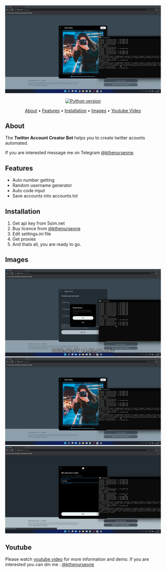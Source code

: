 <p align="center"><a href="https://youtu.be/JCKmnJp48DE" target="_blank"><img src="https://github.com/kthenurseone/twitter_account_creator/blob/main/2.png?raw=true"></a></p>

<p align="center">
    <a href="https://www.python.org/downloads/release/python-380/"><img src="https://img.shields.io/badge/python-3.8-blue.svg?style=plastic" alt="Python version"></a>
</p>

<p align="center">
  <a href="#about">About</a>
  •
  <a href="#features">Features</a>
  •
  <a href="#installation">Installation</a>
  •
  <a href="#images">Images</a>
  •
  <a href="#youtube">Youtube Video</a>
</p>

## About
The **Twitter Account Creator Bot** helps you to create twitter acounts automated.

If you are interested message me on Telegram [@kthenurseone](https://t.me/kthenurseone). 

## Features
- Auto number getting
- Random username generator
- Auto code input
- Save accounts into accounts.txt


## Installation
1) Get api key from 5sim.net
2) Buy licence from [@kthenurseone](https://t.me/kthenurseone)
3) Edit settings.ini file
4) Get proxies
5) And thats all, you are ready to go.


## Images
![Telegram Message Bot](https://github.com/kthenurseone/twitter_account_creator/blob/main/1.png?raw=true)
![Telegram Message Bot](https://github.com/kthenurseone/twitter_account_creator/blob/main/2.png?raw=true)
![Telegram Message Bot](https://github.com/kthenurseone/twitter_account_creator/blob/main/3.png?raw=true)



## Youtube
Please watch [youtube video](https://youtu.be/JCKmnJp48DE) for more information and demo. If you are interested you can dm me : [@kthenurseone](https://t.me/kthenurseone)
